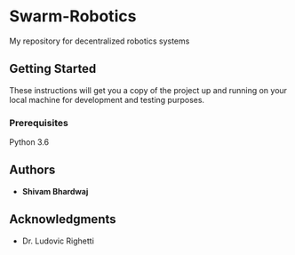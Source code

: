 # Swarm-Robotics
My repository for decentralized robotics systems

## Getting Started
These instructions will get you a copy of the project up and running on your local machine for development and testing purposes.

### Prerequisites
Python 3.6 

## Authors
* **Shivam Bhardwaj**

## Acknowledgments

* Dr. Ludovic Righetti
